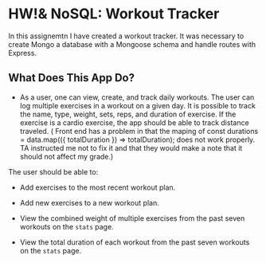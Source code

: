 # HW!& NoSQL: Workout Tracker

In this assignemtn I have created a workout tracker. It was necessary to create Mongo a database with a Mongoose schema and handle routes with Express.

## What Does This App Do?

* As a user, one can view, create, and track daily workouts. The user can log multiple exercises in a workout on a given day. It is possible to track the name, type, weight, sets, reps, and duration of exercise. If the exercise is a cardio exercise, the app should be able to track distance traveled.
( Front end has a problem in that the maping of const durations =   data.map(({ totalDuration }) => totalDuration); does not work properly. TA instructed me not to fix it and that they would make a note that it should not affect my grade.) 

The user should be able to:

  * Add exercises to the most recent workout plan.

  * Add new exercises to a new workout plan.

  * View the combined weight of multiple exercises from the past seven workouts on the `stats` page.

  * View the total duration of each workout from the past seven workouts on the `stats` page.

